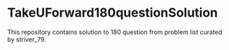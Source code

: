 # TakeUForward180questionSolution
This repository contains solution to 180 question from problem list curated by striver_79.
